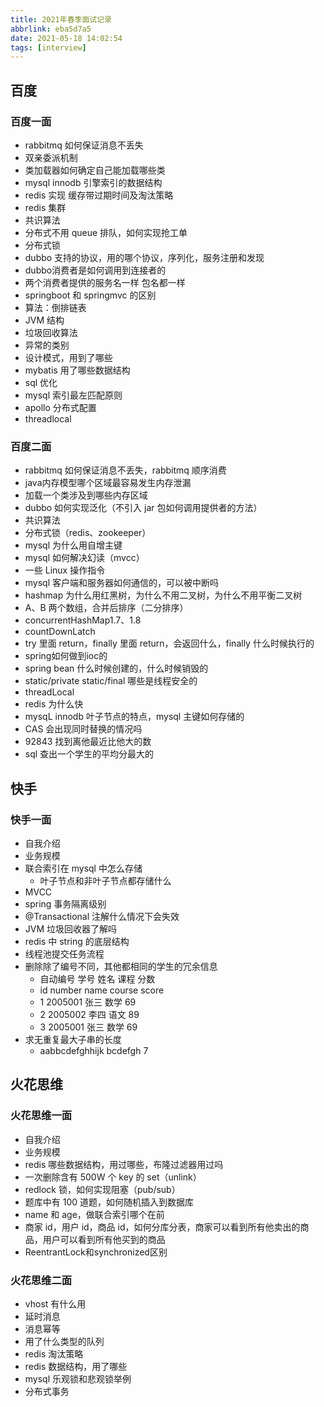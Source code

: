 ```yaml
---
title: 2021年春季面试记录
abbrlink: eba5d7a5
date: 2021-05-18 14:02:54
tags: [interview]
---
```


## 百度

### 百度一面

- rabbitmq 如何保证消息不丢失
- 双亲委派机制
- 类加载器如何确定自己能加载哪些类
- mysql innodb 引擎索引的数据结构
- redis 实现 缓存带过期时间及淘汰策略
- redis 集群
- 共识算法
- 分布式不用 queue 排队，如何实现抢工单
- 分布式锁
- dubbo 支持的协议，用的哪个协议，序列化，服务注册和发现
- dubbo消费者是如何调用到连接者的
- 两个消费者提供的服务名一样 包名都一样
- springboot 和 springmvc 的区别
- 算法：倒排链表
- JVM 结构
- 垃圾回收算法
- 异常的类别
- 设计模式，用到了哪些
- mybatis 用了哪些数据结构
- sql 优化
- mysql 索引最左匹配原则
- apollo 分布式配置
- threadlocal

### 百度二面

- rabbitmq 如何保证消息不丢失，rabbitmq 顺序消费
- java内存模型哪个区域最容易发生内存泄漏
- 加载一个类涉及到哪些内存区域
- dubbo 如何实现泛化（不引入 jar 包如何调用提供者的方法）
- 共识算法
- 分布式锁（redis、zookeeper）
- mysql 为什么用自增主键
- mysql 如何解决幻读（mvcc）
- 一些 Linux 操作指令
- mysql 客户端和服务器如何通信的，可以被中断吗
- hashmap 为什么用红黑树，为什么不用二叉树，为什么不用平衡二叉树
- A、B 两个数组，合并后排序（二分排序）
- concurrentHashMap1.7、1.8
- countDownLatch
- try 里面 return，finally 里面 return，会返回什么，finally 什么时候执行的
- spring如何做到ioc的
- spring bean 什么时候创建的，什么时候销毁的
- static/private static/final 哪些是线程安全的
- threadLocal
- redis 为什么快
- mysqL innodb 叶子节点的特点，mysql 主键如何存储的
- CAS 会出现同时替换的情况吗
- 92843 找到离他最近比他大的数
- sql 查出一个学生的平均分最大的

## 快手

### 快手一面

- 自我介绍
- 业务规模
- 联合索引在 mysql 中怎么存储
  - 叶子节点和非叶子节点都存储什么
- MVCC
- spring 事务隔离级别
- @Transactional 注解什么情况下会失效
- JVM 垃圾回收器了解吗
- redis 中 string 的底层结构
- 线程池提交任务流程
- 删除除了编号不同，其他都相同的学生的冗余信息
  - 自动编号 学号 姓名 课程 分数
  - id number name course score
  - 1 2005001 张三 数学 69
  - 2 2005002 李四 语文 89
  - 3 2005001 张三 数学 69
- 求无重复最大子串的长度
  - aabbcdefghhijk bcdefgh 7

## 火花思维

### 火花思维一面

- 自我介绍
- 业务规模
- redis 哪些数据结构，用过哪些，布隆过滤器用过吗
- 一次删除含有 500W 个 key 的 set（unlink）
- redlock 锁，如何实现阻塞（pub/sub）
- 题库中有 100 道题，如何随机插入到数据库
- name 和 age，做联合索引哪个在前
- 商家 id，用户 id，商品 id，如何分库分表，商家可以看到所有他卖出的商品，用户可以看到所有他买到的商品
- ReentrantLock和synchronized区别

### 火花思维二面

- vhost 有什么用
- 延时消息
- 消息幂等
- 用了什么类型的队列
- redis 淘汰策略
- redis 数据结构，用了哪些
- mysql 乐观锁和悲观锁举例
- 分布式事务
